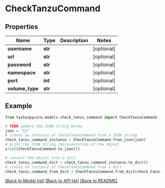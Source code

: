 # CheckTanzuCommand


## Properties

Name | Type | Description | Notes
------------ | ------------- | ------------- | -------------
**username** | **str** |  | [optional] 
**url** | **str** |  | [optional] 
**password** | **str** |  | [optional] 
**namespace** | **str** |  | [optional] 
**port** | **int** |  | [optional] 
**volume_type** | **str** |  | [optional] 

## Example

```python
from taikunpycore.models.check_tanzu_command import CheckTanzuCommand

# TODO update the JSON string below
json = "{}"
# create an instance of CheckTanzuCommand from a JSON string
check_tanzu_command_instance = CheckTanzuCommand.from_json(json)
# print the JSON string representation of the object
print(CheckTanzuCommand.to_json())

# convert the object into a dict
check_tanzu_command_dict = check_tanzu_command_instance.to_dict()
# create an instance of CheckTanzuCommand from a dict
check_tanzu_command_from_dict = CheckTanzuCommand.from_dict(check_tanzu_command_dict)
```
[[Back to Model list]](../README.md#documentation-for-models) [[Back to API list]](../README.md#documentation-for-api-endpoints) [[Back to README]](../README.md)


